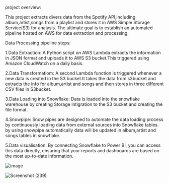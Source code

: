 project overview:

This project extracts divers data from the Spotify API,including album,artist,songs from a playlist and stores it in AWS Simple Storage Service(S3) for analysis. The ultimate goal is to establish an automated pipeline hosted on AWS for data extraction and processing.

Data Processing pipeline steps:

1.Data Extraction:
A Python script on AWS Lambda extracts the information in JSON format and uploads it to AWS S3 bucket.This triggered using Amazon CloudWatch on a daily basis.

2.Data Transformatiom:
A second Lambda function is triggered whenever a new data is created in the S3 bucket.It takes the data from s3bucket and extracts the info for album,artist and songs and then stores in three different CSV files in S3bucket.

3.Data Loading into Snowflake:
Data is loaded into the snowflake warehouse by creating Storage intigration to the S3 bucket and creating the file format. 

4.Snowpipe:
Snow pipes are designed to automate the data loading process by continuously loading data from external sources into Snowflake tables.
by using snowpipe automatically data will be updated in album,artist and songs tables in snowflake.

5.Data visualisation:
By connecting Snowflake to Power BI, you can access this data directly, ensuring that your reports and dashboards are based on the most up-to-date information.




![image](https://github.com/naziya-shaik/spotify_snowflake_project/assets/111407441/42b9ed73-01de-405a-b667-2c0e7f63048c)

![Screenshot (239)](https://github.com/naziya-shaik/spotify_snowflake_project/assets/111407441/6d6ec166-a4c8-4a37-9ef7-ed6260154442)
